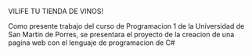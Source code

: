 VILIFE TU TIENDA DE VINOS!

Como presente trabajo del curso de Programacion 1 de la Universidad de San Martin de Porres, se presentara el proyecto de la creacion de una pagina web con el lenguaje de programacion de C#
